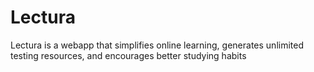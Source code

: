 # Lectura

Lectura is a webapp that simplifies online learning, generates unlimited testing resources, and encourages better studying habits
